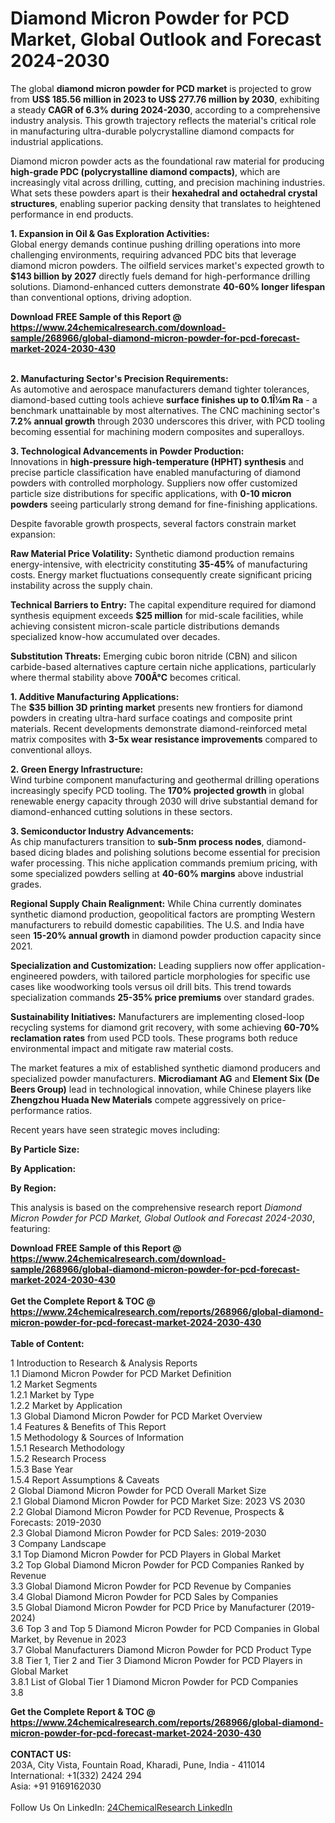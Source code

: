 <h1>Diamond Micron Powder for PCD Market, Global Outlook and Forecast 2024-2030</h1><p>The global <strong>diamond micron powder for PCD market</strong> is projected to grow from <strong>US$ 185.56 million in 2023 to US$ 277.76 million by 2030</strong>, exhibiting a steady <strong>CAGR of 6.3% during 2024-2030</strong>, according to a comprehensive industry analysis. This growth trajectory reflects the material's critical role in manufacturing ultra-durable polycrystalline diamond compacts for industrial applications.</p><p>Diamond micron powder acts as the foundational raw material for producing <strong>high-grade PDC (polycrystalline diamond compacts)</strong>, which are increasingly vital across drilling, cutting, and precision machining industries. What sets these powders apart is their <strong>hexahedral and octahedral crystal structures</strong>, enabling superior packing density that translates to heightened performance in end products.</p><p><strong>1. Expansion in Oil &amp; Gas Exploration Activities:</strong><br>
Global energy demands continue pushing drilling operations into more challenging environments, requiring advanced PDC bits that leverage diamond micron powders. The oilfield services market's expected growth to <strong>$143 billion by 2027</strong> directly fuels demand for high-performance drilling solutions. Diamond-enhanced cutters demonstrate <strong>40-60% longer lifespan</strong> than conventional options, driving adoption.</p><div><b>Download FREE Sample of this Report @ 
            <a href="https://www.24chemicalresearch.com/download-sample/268966/global-diamond-micron-powder-for-pcd-forecast-market-2024-2030-430">
            https://www.24chemicalresearch.com/download-sample/268966/global-diamond-micron-powder-for-pcd-forecast-market-2024-2030-430</a></b></div><br><p><strong>2. Manufacturing Sector's Precision Requirements:</strong><br>
As automotive and aerospace manufacturers demand tighter tolerances, diamond-based cutting tools achieve <strong>surface finishes up to 0.1Î¼m Ra</strong> - a benchmark unattainable by most alternatives. The CNC machining sector's <strong>7.2% annual growth</strong> through 2030 underscores this driver, with PCD tooling becoming essential for machining modern composites and superalloys.</p><p><strong>3. Technological Advancements in Powder Production:</strong><br>
Innovations in <strong>high-pressure high-temperature (HPHT) synthesis</strong> and precise particle classification have enabled manufacturing of diamond powders with controlled morphology. Suppliers now offer customized particle size distributions for specific applications, with <strong>0-10 micron powders</strong> seeing particularly strong demand for fine-finishing applications.</p><p>Despite favorable growth prospects, several factors constrain market expansion:</p><p><strong>Raw Material Price Volatility:</strong> Synthetic diamond production remains energy-intensive, with electricity constituting <strong>35-45%</strong> of manufacturing costs. Energy market fluctuations consequently create significant pricing instability across the supply chain.</p><p><strong>Technical Barriers to Entry:</strong> The capital expenditure required for diamond synthesis equipment exceeds <strong>$25 million</strong> for mid-scale facilities, while achieving consistent micron-scale particle distributions demands specialized know-how accumulated over decades.</p><p><strong>Substitution Threats:</strong> Emerging cubic boron nitride (CBN) and silicon carbide-based alternatives capture certain niche applications, particularly where thermal stability above <strong>700Â°C</strong> becomes critical.</p><p><strong>1. Additive Manufacturing Applications:</strong><br>
The <strong>$35 billion 3D printing market</strong> presents new frontiers for diamond powders in creating ultra-hard surface coatings and composite print materials. Recent developments demonstrate diamond-reinforced metal matrix composites with <strong>3-5x wear resistance improvements</strong> compared to conventional alloys.</p><p><strong>2. Green Energy Infrastructure:</strong><br>
Wind turbine component manufacturing and geothermal drilling operations increasingly specify PCD tooling. The <strong>170% projected growth</strong> in global renewable energy capacity through 2030 will drive substantial demand for diamond-enhanced cutting solutions in these sectors.</p><p><strong>3. Semiconductor Industry Advancements:</strong><br>
As chip manufacturers transition to <strong>sub-5nm process nodes</strong>, diamond-based dicing blades and polishing solutions become essential for precision wafer processing. This niche application commands premium pricing, with some specialized powders selling at <strong>40-60% margins</strong> above industrial grades.</p><p><strong>Regional Supply Chain Realignment:</strong> While China currently dominates synthetic diamond production, geopolitical factors are prompting Western manufacturers to rebuild domestic capabilities. The U.S. and India have seen <strong>15-20% annual growth</strong> in diamond powder production capacity since 2021.</p><p><strong>Specialization and Customization:</strong> Leading suppliers now offer application-engineered powders, with tailored particle morphologies for specific use cases like woodworking tools versus oil drill bits. This trend towards specialization commands <strong>25-35% price premiums</strong> over standard grades.</p><p><strong>Sustainability Initiatives:</strong> Manufacturers are implementing closed-loop recycling systems for diamond grit recovery, with some achieving <strong>60-70% reclamation rates</strong> from used PCD tools. These programs both reduce environmental impact and mitigate raw material costs.</p><p>The market features a mix of established synthetic diamond producers and specialized powder manufacturers. <strong>Microdiamant AG</strong> and <strong>Element Six (De Beers Group)</strong> lead in technological innovation, while Chinese players like <strong>Zhengzhou Huada New Materials</strong> compete aggressively on price-performance ratios.</p><p>Recent years have seen strategic moves including:</p><p><strong>By Particle Size:</strong></p><p><strong>By Application:</strong></p><p><strong>By Region:</strong></p><p>This analysis is based on the comprehensive research report <em>Diamond Micron Powder for PCD Market, Global Outlook and Forecast 2024-2030</em>, featuring:</p><div><b>Download FREE Sample of this Report @ 
            <a href="https://www.24chemicalresearch.com/download-sample/268966/global-diamond-micron-powder-for-pcd-forecast-market-2024-2030-430">
            https://www.24chemicalresearch.com/download-sample/268966/global-diamond-micron-powder-for-pcd-forecast-market-2024-2030-430</a></b></div><br><div><b>Get the Complete Report & TOC @ 
            <a href="https://www.24chemicalresearch.com/reports/268966/global-diamond-micron-powder-for-pcd-forecast-market-2024-2030-430">
            https://www.24chemicalresearch.com/reports/268966/global-diamond-micron-powder-for-pcd-forecast-market-2024-2030-430</a></b></div><br>
            <b>Table of Content:</b><p>1 Introduction to Research & Analysis Reports<br />
    1.1 Diamond Micron Powder for PCD Market Definition<br />
    1.2 Market Segments<br />
        1.2.1 Market by Type<br />
        1.2.2 Market by Application<br />
    1.3 Global Diamond Micron Powder for PCD Market Overview<br />
    1.4 Features & Benefits of This Report<br />
    1.5 Methodology & Sources of Information<br />
        1.5.1 Research Methodology<br />
        1.5.2 Research Process<br />
        1.5.3 Base Year<br />
        1.5.4 Report Assumptions & Caveats<br />
2 Global Diamond Micron Powder for PCD Overall Market Size<br />
    2.1 Global Diamond Micron Powder for PCD Market Size: 2023 VS 2030<br />
    2.2 Global Diamond Micron Powder for PCD Revenue, Prospects & Forecasts: 2019-2030<br />
    2.3 Global Diamond Micron Powder for PCD Sales: 2019-2030<br />
3 Company Landscape<br />
    3.1 Top Diamond Micron Powder for PCD Players in Global Market<br />
    3.2 Top Global Diamond Micron Powder for PCD Companies Ranked by Revenue<br />
    3.3 Global Diamond Micron Powder for PCD Revenue by Companies<br />
    3.4 Global Diamond Micron Powder for PCD Sales by Companies<br />
    3.5 Global Diamond Micron Powder for PCD Price by Manufacturer (2019-2024)<br />
    3.6 Top 3 and Top 5 Diamond Micron Powder for PCD Companies in Global Market, by Revenue in 2023<br />
    3.7 Global Manufacturers Diamond Micron Powder for PCD Product Type<br />
    3.8 Tier 1, Tier 2 and Tier 3 Diamond Micron Powder for PCD Players in Global Market<br />
        3.8.1 List of Global Tier 1 Diamond Micron Powder for PCD Companies<br />
        3.8</p><div><b>Get the Complete Report & TOC @ 
            <a href="https://www.24chemicalresearch.com/reports/268966/global-diamond-micron-powder-for-pcd-forecast-market-2024-2030-430">
            https://www.24chemicalresearch.com/reports/268966/global-diamond-micron-powder-for-pcd-forecast-market-2024-2030-430</a></b></div><br><b>CONTACT US:</b><br>
            203A, City Vista, Fountain Road, Kharadi, Pune, India - 411014<br>
            International: +1(332) 2424 294<br>
            Asia: +91 9169162030 <br><br>
            Follow Us On LinkedIn: <a href="https://www.linkedin.com/company/24chemicalresearch/">24ChemicalResearch LinkedIn</a>